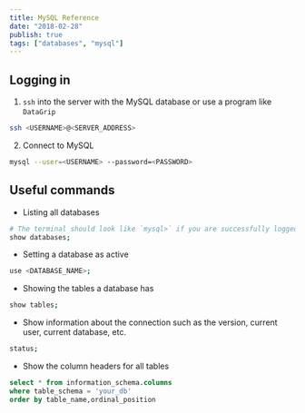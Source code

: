 ```yaml
---
title: MySQL Reference
date: "2018-02-28"
publish: true
tags: ["databases", "mysql"]
---
```


## Logging in

1. `ssh` into the server with the MySQL database or use a program like `DataGrip`

```bash
ssh <USERNAME>@<SERVER_ADDRESS>
```

2. Connect to MySQL

```bash
mysql --user=<USERNAME> --password=<PASSWORD>
```

## Useful commands

- Listing all databases

```bash
# The terminal should look like `mysql>` if you are successfully logged in
show databases;
```

- Setting a database as active

```bash
use <DATABASE_NAME>;
```

- Showing the tables a database has

```bash
show tables;
```

- Show information about the connection such as the version, current user, current database, etc.

```bash
status;
```

- Show the column headers for all tables

```sql
select * from information_schema.columns
where table_schema = 'your_db'
order by table_name,ordinal_position
```